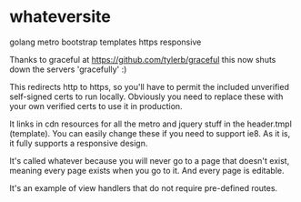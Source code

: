 # whateversite
golang metro bootstrap templates https responsive

Thanks to graceful at https://github.com/tylerb/graceful this now shuts down the servers 'gracefully' :)

This redirects http to https, so you'll have to permit the included unverified self-signed certs to run locally.
Obviously you need to replace these with your own verified certs to use it in production. 

It links in cdn resources for all the metro and jquery stuff in the header.tmpl (template).
You can easily change these if you need to support ie8. As it is, it fully supports a responsive design.

It's called whatever because you will never go to a page that doesn't exist, meaning every page exists when you go to it. And every page is editable.

It's an example of view handlers that do not require pre-defined routes.

